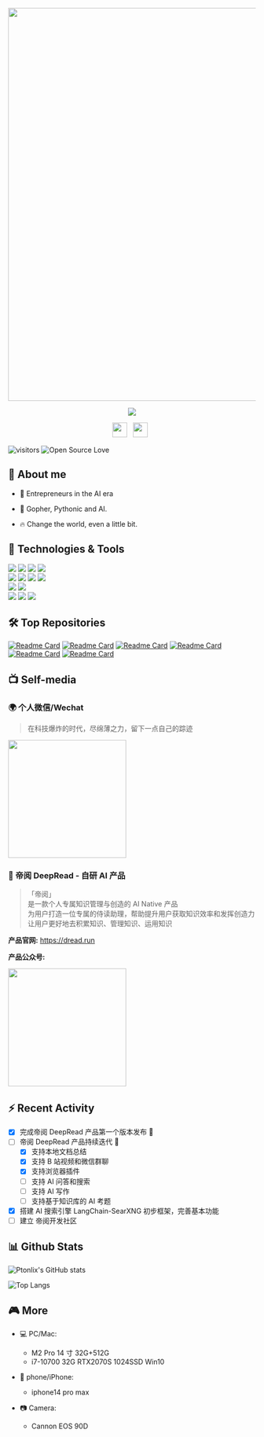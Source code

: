 <p align="center">
  <img src="https://img.gejiba.com/images/470bf1cafcdd28ead352f48afb2cc85a.jpg" width=800 style="display: block; margin: 0 auto"/>
</p>

<div align='center'>
  <p>
    <img src="https://img.gejiba.com/images/bbe82b9e5671ea3dd3b3779b0071baae.png">
  </p>

  <p align='center'>
    <a href="https://img.gejiba.com/images/f0cf4242e87615dff574806169f9732a.png"><img height="30" src="https://img.gejiba.com/images/39db33ea168bb9b516550c596fed942b.png"></a>&nbsp;&nbsp;
    <a href="mailto:baird0917@163.com"><img height="30" src="https://th.bing.com/th/id/OIP.9sT4UWsRfFiy6vPydv3_-QHaHO?pid=ImgDet&rs=1"></a>&nbsp;&nbsp;
  </p>
</div>

![visitors](https://visitor-badge.laobi.icu/badge?page_id=ptonlix) ![Open Source Love](https://badges.frapsoft.com/os/v1/open-source.svg?v=102)

## 👋 About me

- 💪 Entrepreneurs in the AI era

- 🎨 Gopher, Pythonic and AI.

- 🔥 Change the world, even a little bit.

## 🔧 Technologies & Tools

![](https://img.shields.io/badge/Code-Golang-informational?style=flat&logo=go&logoColor=white&color=6aa6f8)
![](https://img.shields.io/badge/Code-Python-informational?style=flat&logo=python&logoColor=white&color=6aa6f8)
![](https://img.shields.io/badge/Code-C-informational?style=flat&logo=c&logoColor=white&color=6aa6f8)
![](https://img.shields.io/badge/Code-Vue.js-informational?style=flat&logo=vuedotjs&logoColor=white&color=6aa6f8)  
![](https://img.shields.io/badge/DataBase-Mysql-informational?style=flat&logo=mysql&logoColor=white&color=ff9300)
![](https://img.shields.io/badge/DataBase-Redis-informational?style=flat&logo=redis&logoColor=white&color=ff9300)
![](https://img.shields.io/badge/MQ-MQTT-informational?style=flat&logo=mqtt&logoColor=white&color=fffb0d)
![](https://img.shields.io/badge/MQ-Kafka-informational?style=flat&logo=apachekafka&logoColor=white&color=fffb0d)  
![](https://img.shields.io/badge/Tools-Docker-informational?style=flat&logo=docker&logoColor=white&color=0099CC)
![](https://img.shields.io/badge/Tools-Kubernetes-informational?style=flat&logo=kubernetes&logoColor=white&color=0099CC)  
![](https://img.shields.io/badge/Shell-Bash-informational?style=flat&logo=gnu-bash&logoColor=white&color=33CC33)
![](https://img.shields.io/badge/OS-Linux-informational?style=flat&logo=linux&logoColor=white&color=33CC33)
![](https://img.shields.io/badge/Editor-VS_Code-informational?style=flat&logo=visual-studio-code&logoColor=white&color=33CC33)

## 🛠️ Top Repositories

[![Readme Card](https://github-readme-stats.vercel.app/api/pin/?username=ptonlix&repo=LangChain-SearXNG)](https://github.com/ptonlix/LangChain-SearXNG)
[![Readme Card](https://github-readme-stats.vercel.app/api/pin/?username=ptonlix&repo=ssprompt)](https://github.com/ptonlix/ssprompt)
[![Readme Card](https://github-readme-stats.vercel.app/api/pin/?username=ptonlix&repo=spokenai)](https://github.com/ptonlix/spokenai)
[![Readme Card](https://github-readme-stats.vercel.app/api/pin/?username=ptonlix&repo=MQTTWithTLS)](https://github.com/ptonlix/MQTTWithTLS)
[![Readme Card](https://github-readme-stats.vercel.app/api/pin/?username=ptonlix&repo=officialaccount-chatgpt)](https://github.com/ptonlix/officialaccount-chatgpt)
[![Readme Card](https://github-readme-stats.vercel.app/api/pin/?username=ptonlix&repo=community-online)](https://github.com/ptonlix/community-online)

## 📺 Self-media

### 🌍 个人微信/Wechat

> 在科技爆炸的时代，尽绵薄之力，留下一点自己的踪迹

<img height=240 src="https://img.gejiba.com/images/f0cf4242e87615dff574806169f9732a.png"/>

### 🚀 帝阅 DeepRead - 自研 AI 产品

> 「帝阅」  
> 是一款个人专属知识管理与创造的 AI Native 产品  
> 为用户打造一位专属的侍读助理，帮助提升用户获取知识效率和发挥创造力  
> 让用户更好地去积累知识、管理知识、运用知识

**产品官网:** https://dread.run

**产品公众号:**

<img height=240 src="https://img.gejiba.com/images/e39feeafe915129f255d29417eb71ec8.png"/>

## ⚡ Recent Activity

- [x] 完成帝阅 DeepRead 产品第一个版本发布 🎉
- [ ] 帝阅 DeepRead 产品持续迭代 🔁
  - [x] 支持本地文档总结
  - [x] 支持 B 站视频和微信群聊
  - [x] 支持浏览器插件
  - [ ] 支持 AI 问答和搜索
  - [ ] 支持 AI 写作
  - [ ] 支持基于知识库的 AI 考题
- [x] 搭建 AI 搜索引擎 LangChain-SearXNG 初步框架，完善基本功能
- [ ] 建立 帝阅开发社区

## 📊 Github Stats

![Ptonlix's GitHub stats](https://github-readme-stats.vercel.app/api?username=ptonlix)

![Top Langs](https://github-readme-stats.vercel.app/api/top-langs/?username=ptonlix&layout=compact&hide=tcl,html)

## 🎮 More

- 💻 PC/Mac:

  - M2 Pro 14 寸 32G+512G
  - i7-10700 32G RTX2070S 1024SSD Win10

- 📱 phone/iPhone:

  - iphone14 pro max

- 📷 Camera:
  - Cannon EOS 90D
